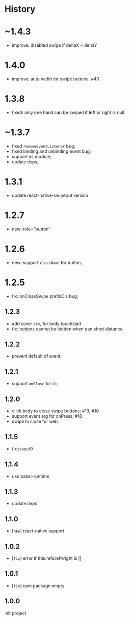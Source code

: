 # History

# ~1.4.3

- improve: disabled swipe if deltaX < deltaY

# 1.4.0

- improve: auto width for swipe buttons, #40

# 1.3.8

- fixed: only one hand can be swiped if left or right is null.

# ~1.3.7

-  fixed `removeEventListener` bug;
-  fixed binding and unbinding event bug;
-  support es module;
-  update deps;

# 1.3.1

- update react-native-swipeout version

# 1.2.7

- new: role="button"

# 1.2.6

- new: support `className` for button;

# 1.2.5

- fix: onCloseSwipe prefixCls bug;

## 1.2.3

- add cover `div`, for body touchstart
- fix: buttons cannot be hidden when pan short distance

## 1.2.2

- prevent default of event;

## 1.2.1

- support `onClose` for rn;

## 1.2.0

- click body to close swipe buttons; #19, #10
- support event arg for onPress; #18
- swipe to close for web;

## 1.1.5

- fix issue/9

## 1.1.4

- use babel-runtime

## 1.1.3

- update deps

## 1.1.0

- [`new`] react-native support

## 1.0.2

- [`fix`] error if this.refs.left/right is []

## 1.0.1
- [`fix`] npm package empty

## 1.0.0
init project

